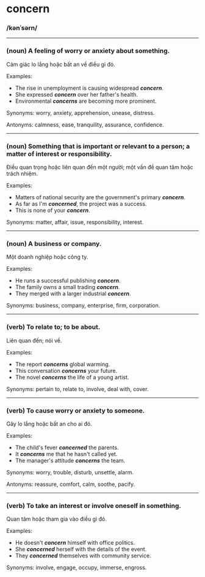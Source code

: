 # concern

### /kənˈsərn/

---

### (noun) A feeling of worry or anxiety about something.

Cảm giác lo lắng hoặc bất an về điều gì đó.

Examples:
- The rise in unemployment is causing widespread **_concern_**.
- She expressed **_concern_** over her father's health.
- Environmental **_concerns_** are becoming more prominent.

Synonyms: worry, anxiety, apprehension, unease, distress.

Antonyms: calmness, ease, tranquility, assurance, confidence.

---

### (noun) Something that is important or relevant to a person; a matter of interest or responsibility.

Điều quan trọng hoặc liên quan đến một người; một vấn đề quan tâm hoặc trách nhiệm.

Examples:
- Matters of national security are the government's primary **_concern_**.
- As far as I'm **_concerned_**, the project was a success.
- This is none of your **_concern_**.

Synonyms: matter, affair, issue, responsibility, interest.

---

### (noun) A business or company.

Một doanh nghiệp hoặc công ty.

Examples:
- He runs a successful publishing **_concern_**.
- The family owns a small trading **_concern_**.
- They merged with a larger industrial **_concern_**.

Synonyms: business, company, enterprise, firm, corporation.

---

### (verb) To relate to; to be about.

Liên quan đến; nói về.

Examples:
- The report **_concerns_** global warming.
- This conversation **_concerns_** your future.
- The novel **_concerns_** the life of a young artist.

Synonyms: pertain to, relate to, involve, deal with, cover.

---

### (verb) To cause worry or anxiety to someone.

Gây lo lắng hoặc bất an cho ai đó.

Examples:
- The child's fever **_concerned_** the parents.
- It **_concerns_** me that he hasn't called yet.
- The manager's attitude **_concerns_** the team.

Synonyms: worry, trouble, disturb, unsettle, alarm.

Antonyms: reassure, comfort, calm, soothe, pacify.

---

### (verb) To take an interest or involve oneself in something.

Quan tâm hoặc tham gia vào điều gì đó.

Examples:
- He doesn't **_concern_** himself with office politics.
- She **_concerned_** herself with the details of the event.
- They **_concerned_** themselves with community service.

Synonyms: involve, engage, occupy, immerse, engross.

